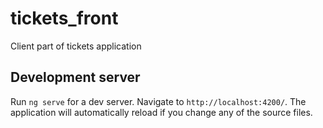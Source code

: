 # tickets_front
Client part of tickets application
## Development server

Run `ng serve` for a dev server. Navigate to `http://localhost:4200/`. The application will automatically reload if you change any of the source files.
